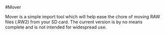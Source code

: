 #Mover

Mover is a simple import tool which will help ease the chore of moving RAW files (.RW2) from your SD card.
The current version is by no means complete and is not intended for widespread use.

